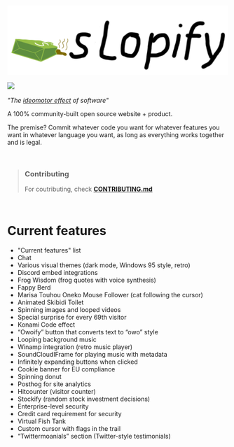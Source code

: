 ![Slopify](SlopifyLogo.png)

[![](https://dcbadge.limes.pink/api/server/sPbES34ZsA)](https://discord.gg/sPbES34ZsA)

_"The [ideomotor effect](https://www.newmanmentalism.com/blog/a-mentalist-explains-how-ouija-boards-work-and-the-ideomotor-effect) of software"_

A 100% community-built open source website + product.

The premise? Commit whatever code you want for whatever features you want in whatever language you want, as long as everything works together and is legal.

<br>

> ### Contributing
> For coutributing, check **[CONTRIBUTING.md](https://github.com/DishpitDev/Slopify/blob/main/CONTRIBUTING.md)**

<br>

# Current features
* "Current features" list
* Chat
* Various visual themes (dark mode, Windows 95 style, retro)
* Discord embed integrations
* Frog Wisdom (frog quotes with voice synthesis)
* Fappy Berd
* Marisa Touhou Oneko Mouse Follower (cat following the cursor)
* Animated Skibidi Toilet
* Spinning images and looped videos
* Special surprise for every 69th visitor
* Konami Code effect
* “Owoify” button that converts text to “owo” style
* Looping background music
* Winamp integration (retro music player)
* SoundCloudIFrame for playing music with metadata
* Infinitely expanding buttons when clicked
* Cookie banner for EU compliance
* Spinning donut
* Posthog for site analytics
* Hitcounter (visitor counter)
* Stockify (random stock investment decisions)
* Enterprise-level security
* Credit card requirement for security
* Virtual Fish Tank
* Custom cursor with flags in the trail
* “Twittermoanials” section (Twitter-style testimonials)

<br>
